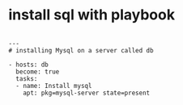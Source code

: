 # install sql with playbook

```ansible

---
# installing Mysql on a server called db

- hosts: db
  become: true
  tasks:
  - name: Install mysql
    apt: pkg=mysql-server state=present
```